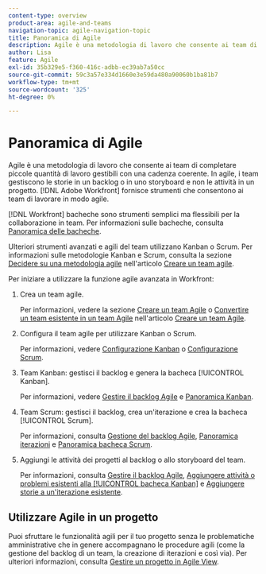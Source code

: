 ```yaml
---
content-type: overview
product-area: agile-and-teams
navigation-topic: agile-navigation-topic
title: Panoramica di Agile
description: Agile è una metodologia di lavoro che consente ai team di completare piccole quantità di lavoro gestibili con una cadenza coerente. In agile, i team gestiscono le storie in un backlog o in uno storyboard e non le attività in un progetto. [!DNL Adobe Workfront] fornisce strumenti che consentono ai team di lavorare in modo agile.
author: Lisa
feature: Agile
exl-id: 35b329e5-f360-416c-adbb-ec39ab7a50cc
source-git-commit: 59c3a57e334d1660e3e59da480a90060b1ba81b7
workflow-type: tm+mt
source-wordcount: '325'
ht-degree: 0%

---
```


# Panoramica di Agile

Agile è una metodologia di lavoro che consente ai team di completare piccole quantità di lavoro gestibili con una cadenza coerente. In agile, i team gestiscono le storie in un backlog o in uno storyboard e non le attività in un progetto. [!DNL Adobe Workfront] fornisce strumenti che consentono ai team di lavorare in modo agile.

[!DNL Workfront] bacheche sono strumenti semplici ma flessibili per la collaborazione in team. Per informazioni sulle bacheche, consulta [Panoramica delle bacheche](../agile/boards-overview.md).

Ulteriori strumenti avanzati e agili del team utilizzano Kanban o Scrum. Per informazioni sulle metodologie Kanban e Scrum, consulta la sezione [Decidere su una metodologia agile](../agile/get-started-with-agile-in-workfront/create-an-agile-team.md#deciding) nell&#39;articolo [Creare un team agile](../agile/get-started-with-agile-in-workfront/create-an-agile-team.md).

Per iniziare a utilizzare la funzione agile avanzata in Workfront:

1. Crea un team agile.

   Per informazioni, vedere la sezione [Creare un team Agile](../agile/get-started-with-agile-in-workfront/create-an-agile-team.md/#create-an-agile-team-1) o [Convertire un team esistente in un team Agile](../agile/get-started-with-agile-in-workfront/create-an-agile-team.md#converting-an-existing-team-into-an-agaile-team) nell&#39;articolo [Creare un team Agile](../agile/get-started-with-agile-in-workfront/create-an-agile-team.md).

1. Configura il team agile per utilizzare Kanban o Scrum.

   Per informazioni, vedere [Configurazione Kanban](../agile/get-started-with-agile-in-workfront/configure-kanban.md) o [Configurazione Scrum](../agile/get-started-with-agile-in-workfront/configure-scrum.md).

1. Team Kanban: gestisci il backlog e genera la bacheca [!UICONTROL Kanban].

   Per informazioni, vedere [Gestire il backlog Agile](../agile/work-in-an-agile-environment/manage-the-agile-backlog.md) e [Panoramica Kanban](../agile/use-kanban-in-an-agile-team/kanban-overview.md).

1. Team Scrum: gestisci il backlog, crea un&#39;iterazione e crea la bacheca [!UICONTROL Scrum].

   Per informazioni, consulta [Gestione del backlog Agile](../agile/work-in-an-agile-environment/manage-the-agile-backlog.md), [Panoramica iterazioni](../agile/use-scrum-in-an-agile-team/iterations/iterations-overview.md) e [Panoramica bacheca Scrum](../agile/use-scrum-in-an-agile-team/scrum-board/scrum-board-overview.md).

1. Aggiungi le attività dei progetti al backlog o allo storyboard del team.

   Per informazioni, consulta [Gestire il backlog Agile](../agile/work-in-an-agile-environment/manage-the-agile-backlog.md), [Aggiungere attività o problemi esistenti alla [!UICONTROL bacheca Kanban]](../agile/use-kanban-in-an-agile-team/add-existing-tasks-or-issues-to-the-kanban-board.md) e [Aggiungere storie a un&#39;iterazione esistente](../agile/use-scrum-in-an-agile-team/iterations/add-stories-to-existing-iteration.md).

## Utilizzare Agile in un progetto

Puoi sfruttare le funzionalità agili per il tuo progetto senza le problematiche amministrative che in genere accompagnano le procedure agili (come la gestione del backlog di un team, la creazione di iterazioni e così via). Per ulteriori informazioni, consulta [Gestire un progetto in Agile View](/help/quicksilver/manage-work/projects/manage-projects/manage-projects-in-agile-view.md).
